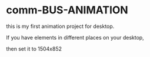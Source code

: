 # comm-BUS-ANIMATION

this is my first animation project for desktop.

If you have elements in different places on your desktop, 

then set it to 1504x852